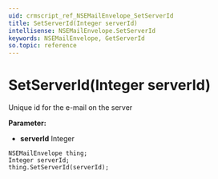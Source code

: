 ```yaml
---
uid: crmscript_ref_NSEMailEnvelope_SetServerId
title: SetServerId(Integer serverId)
intellisense: NSEMailEnvelope.SetServerId
keywords: NSEMailEnvelope, GetServerId
so.topic: reference
---
```


# SetServerId(Integer serverId)

Unique id for the e-mail on the server

**Parameter:** 
* **serverId** Integer

```crmscript
NSEMailEnvelope thing;
Integer serverId;
thing.SetServerId(serverId);
```

